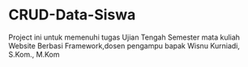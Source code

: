 # CRUD-Data-Siswa
Project ini untuk memenuhi tugas Ujian Tengah Semester mata kuliah Website Berbasi Framework,dosen pengampu bapak Wisnu Kurniadi, S.Kom., M.Kom 
